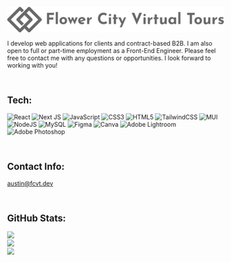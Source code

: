 ![Logo](logo.png "Logo")

I develop web applications for clients and contract-based B2B. I am also open to full or part-time employment as a Front-End Engineer. Please feel free to contact me with any questions or opportunities. I look forward to working with you!

<br>

## Tech:
![React](https://img.shields.io/badge/react-%2320232a.svg?style=plastic&logo=react&logoColor=%2361DAFB) 
![Next JS](https://img.shields.io/badge/Next-black?style=plastic&logo=next.js&logoColor=white) 
![JavaScript](https://img.shields.io/badge/javascript-%23323330.svg?style=plastic&logo=javascript&logoColor=%23F7DF1E) 
![CSS3](https://img.shields.io/badge/css3-%231572B6.svg?style=plastic&logo=css3&logoColor=white) 
![HTML5](https://img.shields.io/badge/html5-%23E34F26.svg?style=plastic&logo=html5&logoColor=white) 
![TailwindCSS](https://img.shields.io/badge/tailwindcss-%2338B2AC.svg?style=plastic&logo=tailwind-css&logoColor=white) 
![MUI](https://img.shields.io/badge/MUI-%230081CB.svg?style=plastic&logo=material-ui&logoColor=white)
![NodeJS](https://img.shields.io/badge/node.js-6DA55F?style=plastic&logo=node.js&logoColor=white) 
![MySQL](https://img.shields.io/badge/mysql-%2300f.svg?style=plastic&logo=mysql&logoColor=white) 
![Figma](https://img.shields.io/badge/figma-%23F24E1E.svg?style=plastic&logo=figma&logoColor=white) 
![Canva](https://img.shields.io/badge/Canva-%2300C4CC.svg?style=plastic&logo=Canva&logoColor=white) 
![Adobe Lightroom](https://img.shields.io/badge/Adobe%20Lightroom-31A8FF.svg?style=plastic&logo=Adobe%20Lightroom&logoColor=white) 
![Adobe Photoshop](https://img.shields.io/badge/adobephotoshop-%2331A8FF.svg?style=plastic&logo=adobephotoshop&logoColor=white) 	

<br>

## Contact Info:
austin@fcvt.dev

<br>

## GitHub Stats:
![](https://github-readme-stats.vercel.app/api?username=fcvirtual&theme=dark&hide_border=false&include_all_commits=false&count_private=false)<br/>
![](https://github-readme-streak-stats.herokuapp.com/?user=fcvirtual&theme=dark&hide_border=false)<br/>
![](https://github-readme-stats.vercel.app/api/top-langs/?username=fcvirtual&theme=dark&hide_border=false&include_all_commits=false&count_private=false&layout=compact)
